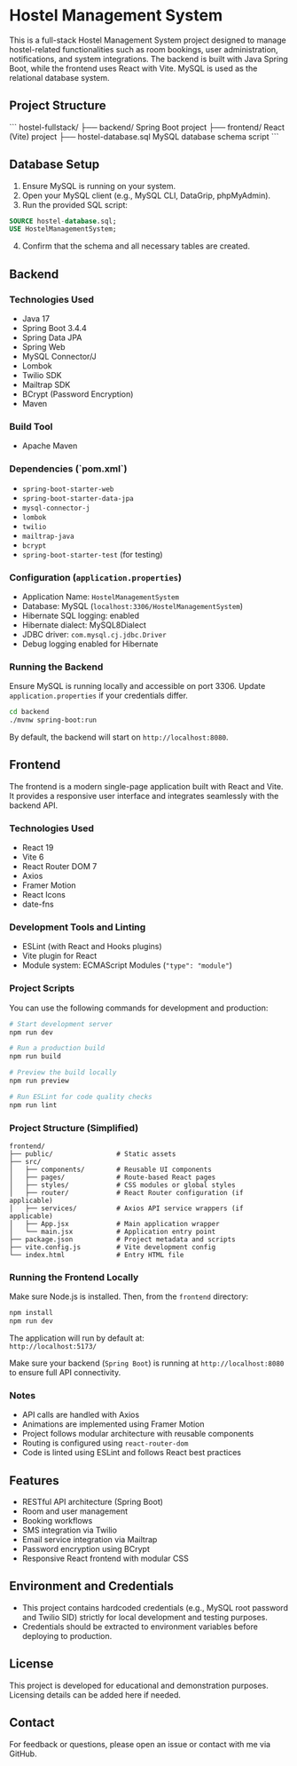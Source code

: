# Hostel Management System

This is a full-stack Hostel Management System project designed to manage hostel-related functionalities such as room bookings, user administration, notifications, and system integrations. The backend is built with Java Spring Boot, while the frontend uses React with Vite. MySQL is used as the relational database system.

## Project Structure

\`\`\`
hostel-fullstack/
├── backend/               Spring Boot project
├── frontend/              React (Vite) project
├── hostel-database.sql    MySQL database schema script
\`\`\`

## Database Setup

1. Ensure MySQL is running on your system.
2. Open your MySQL client (e.g., MySQL CLI, DataGrip, phpMyAdmin).
3. Run the provided SQL script:

```sql
SOURCE hostel-database.sql;
USE HostelManagementSystem;
```

4. Confirm that the schema and all necessary tables are created.

## Backend

### Technologies Used

- Java 17
- Spring Boot 3.4.4
- Spring Data JPA
- Spring Web
- MySQL Connector/J
- Lombok
- Twilio SDK
- Mailtrap SDK
- BCrypt (Password Encryption)
- Maven

### Build Tool

- Apache Maven


### Dependencies (\`pom.xml\`)

- `spring-boot-starter-web`  
- `spring-boot-starter-data-jpa`  
- `mysql-connector-j`  
- `lombok`  
- `twilio`  
- `mailtrap-java`  
- `bcrypt`  
- `spring-boot-starter-test` (for testing)

### Configuration (`application.properties`)

- Application Name: `HostelManagementSystem`
- Database: MySQL (`localhost:3306/HostelManagementSystem`)
- Hibernate SQL logging: enabled
- Hibernate dialect: MySQL8Dialect
- JDBC driver: `com.mysql.cj.jdbc.Driver`
- Debug logging enabled for Hibernate

### Running the Backend

Ensure MySQL is running locally and accessible on port 3306. Update `application.properties` if your credentials differ.

```bash
cd backend
./mvnw spring-boot:run
```

By default, the backend will start on `http://localhost:8080`.

## Frontend

The frontend is a modern single-page application built with React and Vite. It provides a responsive user interface and integrates seamlessly with the backend API.

### Technologies Used

- React 19
- Vite 6
- React Router DOM 7
- Axios
- Framer Motion
- React Icons
- date-fns

### Development Tools and Linting

- ESLint (with React and Hooks plugins)
- Vite plugin for React
- Module system: ECMAScript Modules (`"type": "module"`)

### Project Scripts

You can use the following commands for development and production:

```bash
# Start development server
npm run dev

# Run a production build
npm run build

# Preview the build locally
npm run preview

# Run ESLint for code quality checks
npm run lint
```

### Project Structure (Simplified)

```
frontend/
├── public/                # Static assets
├── src/
│   ├── components/        # Reusable UI components
│   ├── pages/             # Route-based React pages
│   ├── styles/            # CSS modules or global styles
│   ├── router/            # React Router configuration (if applicable)
│   ├── services/          # Axios API service wrappers (if applicable)
│   ├── App.jsx            # Main application wrapper
│   └── main.jsx           # Application entry point
├── package.json           # Project metadata and scripts
├── vite.config.js         # Vite development config
└── index.html             # Entry HTML file
```

### Running the Frontend Locally

Make sure Node.js is installed. Then, from the `frontend` directory:

```bash
npm install
npm run dev
```

The application will run by default at:  
`http://localhost:5173/`

Make sure your backend (`Spring Boot`) is running at `http://localhost:8080` to ensure full API connectivity.

### Notes

- API calls are handled with Axios
- Animations are implemented using Framer Motion
- Project follows modular architecture with reusable components
- Routing is configured using `react-router-dom`
- Code is linted using ESLint and follows React best practices

## Features

- RESTful API architecture (Spring Boot)
- Room and user management
- Booking workflows
- SMS integration via Twilio
- Email service integration via Mailtrap
- Password encryption using BCrypt
- Responsive React frontend with modular CSS

## Environment and Credentials

- This project contains hardcoded credentials (e.g., MySQL root password and Twilio SID) strictly for local development and testing purposes.
- Credentials should be extracted to environment variables before deploying to production.

## License

This project is developed for educational and demonstration purposes. Licensing details can be added here if needed.

## Contact

For feedback or questions, please open an issue or contact with me via GitHub.
